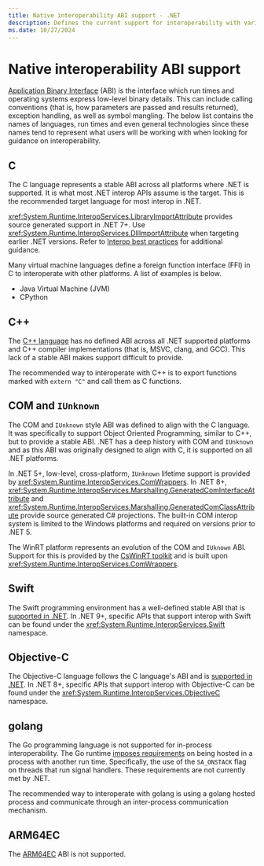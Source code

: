 ```yaml
---
title: Native interoperability ABI support - .NET
description: Defines the current support for interoperability with various ABIs.
ms.date: 10/27/2024
---
```

# Native interoperability ABI support

[Application Binary Interface](https://wikipedia.org/wiki/Application_binary_interface) (ABI) is the interface which run times and operating systems express low-level binary details. This can include calling conventions (that is, how parameters are passed and results returned), exception handling, as well as symbol mangling. The below list contains the names of languages, run times and even general technologies since these names tend to represent what users will be working with when looking for guidance on interoperability.

## C

The C language represents a stable ABI across all platforms where .NET is supported. It is what most .NET interop APIs assume is the target. This is the recommended target language for most interop in .NET.

<xref:System.Runtime.InteropServices.LibraryImportAttribute> provides source generated support in .NET 7+. Use <xref:System.Runtime.InteropServices.DllImportAttribute> when targeting earlier .NET versions. Refer to [Interop best practices](./best-practices.md) for additional guidance.

Many virtual machine languages define a foreign function interface (FFI) in C to interoperate with other platforms. A list of examples is below.

* Java Virtual Machine (JVM)
* CPython

## C++

The [C++ language](https://isocpp.org/) has no defined ABI across all .NET supported platforms and C++ compiler implementations (that is, MSVC, clang, and GCC). This lack of a stable ABI makes support difficult to provide.

The recommended way to interoperate with C++ is to export functions marked with `extern "C"` and call them as C functions.

## COM and `IUnknown`

The COM and `IUnknown` style ABI was defined to align with the C language. It was specifically to support Object Oriented Programming, similar to C++, but to provide a stable ABI. .NET has a deep history with COM and `IUnknown` and as this ABI was originally designed to align with C, it is supported on all .NET platforms.

In .NET 5+, low-level, cross-platform, `IUnknown` lifetime support is provided by <xref:System.Runtime.InteropServices.ComWrappers>. In .NET 8+, <xref:System.Runtime.InteropServices.Marshalling.GeneratedComInterfaceAttribute> and <xref:System.Runtime.InteropServices.Marshalling.GeneratedComClassAttribute> provide source generated C# projections. The built-in COM interop system is limited to the Windows platforms and required on versions prior to .NET 5.

The WinRT platform represents an evolution of the COM and `IUknown` ABI. Support for this is provided by the [CsWinRT toolkit](/windows/apps/develop/platform/csharp-winrt/) and is built upon <xref:System.Runtime.InteropServices.ComWrappers>.

## Swift

The Swift programming environment has a well-defined stable ABI that is [supported in .NET](https://github.com/dotnet/designs/blob/main/proposed/swift-interop.md). In .NET 9+, specific APIs that support interop with Swift can be found under the <xref:System.Runtime.InteropServices.Swift> namespace.

## Objective-C

The Objective-C language follows the C language's ABI and is [supported in .NET](https://github.com/dotnet/designs/blob/main/accepted/2021/objectivec-interop.md). In .NET 8+, specific APIs that support interop with Objective-C can be found under the <xref:System.Runtime.InteropServices.ObjectiveC> namespace.

## golang

The Go programming language is not supported for in-process interoperability. The Go runtime [imposes requirements](https://pkg.go.dev/os/signal#hdr-Non_Go_programs_that_call_Go_code) on being hosted in a process with another run time. Specifically, the use of the `SA_ONSTACK` flag on threads that run signal handlers. These requirements are not currently met by .NET.

The recommended way to interoperate with golang is using a golang hosted process and communicate through an inter-process communication mechanism.

## ARM64EC

The [ARM64EC](/cpp/build/arm64ec-windows-abi-conventions) ABI is not supported.
